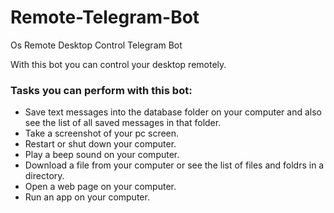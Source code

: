 # Remote-Telegram-Bot
Os Remote Desktop Control Telegram Bot

With this bot you can control your desktop remotely.

### Tasks you can perform with this bot:
* Save text messages into the database folder on your computer and also see the list of all saved messages in that folder.
* Take a screenshot of your pc screen.
* Restart or shut down your computer.
* Play a beep sound on your computer.
* Download a file from your computer or see the list of files and foldrs in a directory.
* Open a web page on your computer.
* Run an app on your computer.
